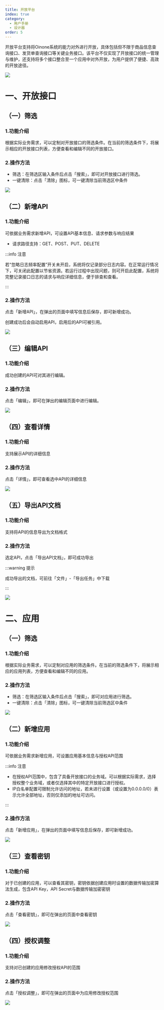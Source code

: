 ```yaml
---
title: 开放平台
index: true
category:
  - 用户手册
  - 设计器
order: 5
---
```

开放平台支持将Oinone系统的能力对外进行开放，具体包括但不限于商品信息查询接口、发货单查询接口等关键业务接口。该平台不仅实现了开放接口的统一管理与维护，还支持将多个接口整合至一个应用中对外开放，为用户提供了便捷、高效的开放途径。

![](https://oinone-jar.oss-cn-zhangjiakou.aliyuncs.com/welcome-document/Integrated%20Designer/Open%20Platform/1.png)

# 一、开放接口
## （一）筛选
### 1.功能介绍
根据实际业务需求，可以定制对开放接口的筛选条件。在当前的筛选条件下，将展示相应的开放接口列表，方便查看和编辑不同的开放接口。

### 2.操作方法
+ 筛选：在筛选区输入条件后点击「搜索」，即可对开放接口进行筛选。
+ 一键清除：点击「清除」图标，可一键清除当前筛选区中条件

![](https://oinone-jar.oss-cn-zhangjiakou.aliyuncs.com/welcome-document/Integrated%20Designer/Open%20Platform/jk/sx.png)

## （二）新增API
### 1.功能介绍
可依据业务需求新增API，可设置API基本信息、请求参数与响应结果

+ 请求路径支持：GET、POST、PUT、DELETE

:::info 注意

若“忽略日志频率配置”开关未开启，系统将仅记录部分日志内容。在正常运行情况下，可关闭此配置以节省资源。若运行过程中出现问题，则可开启此配置，系统将完整记录接口日志的请求与响应详细信息，便于排查和查看。

:::

### 2.操作方法
点击「新增API」，在弹出的页面中填写信息后保存，即可新增成功。

创建成功后会自动启用API，启用后的API可被引用。

![](https://oinone-jar.oss-cn-zhangjiakou.aliyuncs.com/welcome-document/Integrated%20Designer/Open%20Platform/jk/xz.png)

## （三）编辑API
### 1.功能介绍
成功创建的API可对其进行编辑。

### 2.操作方法
点击「编辑」，即可在弹出的编辑页面中进行编辑。

![](https://oinone-jar.oss-cn-zhangjiakou.aliyuncs.com/welcome-document/Integrated%20Designer/Open%20Platform/jk/bj.png)

## （四）查看详情
### 1.功能介绍
支持展示API的详细信息

### 2.操作方法
点击「详情」，即可查看选中API的详细信息

![](https://oinone-jar.oss-cn-zhangjiakou.aliyuncs.com/welcome-document/Integrated%20Designer/Open%20Platform/jk/xq.png)

## （五）导出API文档
### 1.功能介绍
支持将API的信息导出为文档格式

### 2.操作方法
选定API，点击「导出API文档」，即可成功导出

:::warning 提示

成功导出的文档，可前往「文件」-「导出任务」中下载

:::

![](https://oinone-jar.oss-cn-zhangjiakou.aliyuncs.com/welcome-document/Integrated%20Designer/Open%20Platform/jk/dc.png)

# 二、应用
## （一）筛选
### 1.功能介绍
根据实际业务需求，可以定制对应用的筛选条件。在当前的筛选条件下，将展示相应的应用列表，方便查看和编辑不同的应用。

### 2.操作方法
+ 筛选：在筛选区输入条件后点击「搜索」，即可对应用进行筛选。
+ 一键清除：点击「清除」图标，可一键清除当前筛选区中条件

![](https://oinone-jar.oss-cn-zhangjiakou.aliyuncs.com/welcome-document/Integrated%20Designer/Open%20Platform/yy/sx.png)

## （二）新增应用
### 1.功能介绍
可依据业务需求新增应用，可设置应用基本信息与授权API范围

:::info 注意

+ 在授权API范围中，包含了具备开放接口的业务域。可以根据实际需求，选择授权整个业务域，或者仅选择其中的特定开放接口进行授权。
+ IP白名单配置可限制允许访问的地址，若未进行设置（或设置为0.0.0.0/0）表示允许全部地址，否则仅添加的地址可访问。

:::

### 2.操作方法
点击「新增应用」，在弹出的页面中填写信息后保存，即可新增成功。

![](https://oinone-jar.oss-cn-zhangjiakou.aliyuncs.com/welcome-document/Integrated%20Designer/Open%20Platform/yy/xz.png)

## （三）查看密钥
### 1.功能介绍
对于已创建的应用，可以查看其密钥，密钥依据创建应用时设置的数据传输加密算法生成，包含API Key，API Secret与数据传输加密密钥

### 2.操作方法
点击「查看密钥」，即可在弹出的页面中查看密钥

![](https://oinone-jar.oss-cn-zhangjiakou.aliyuncs.com/welcome-document/Integrated%20Designer/Open%20Platform/yy/my.png)

## （四）授权调整
### 1.功能介绍
支持对已创建的应用修改授权API的范围

### 2.操作方法
点击「授权调整」，即可在弹出的页面中为应用修改授权范围

![](https://oinone-jar.oss-cn-zhangjiakou.aliyuncs.com/welcome-document/Integrated%20Designer/Open%20Platform/yy/sq.png)

